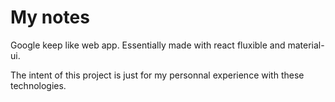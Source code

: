 # My notes
Google keep like web app. Essentially made with react fluxible and material-ui.

The intent of this project is just for my personnal experience with these technologies.